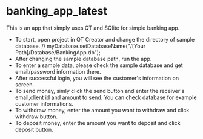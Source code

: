 # banking_app_latest

This is an app that simply uses QT and SQlite for simple banking app.

- To start, open project in QT Creator and change the directory of sample database. // myDatabase.setDatabaseName("/[Your Path]/Database/BankingApp.db");
- After changing the sample database path, run the app.
- To enter a sample data, please check the sample database and get email/password information there.
- After successful login, you will see the customer's information on screen.
- To send money, simly click the send button and enter the receiver's email,client id and amount to send. You can check database for example customer informations. 
- To withdraw money, enter the amount you want to withdraw and click withdraw button.
- To deposit money, enter the amount you want to deposit and click deposit button.
